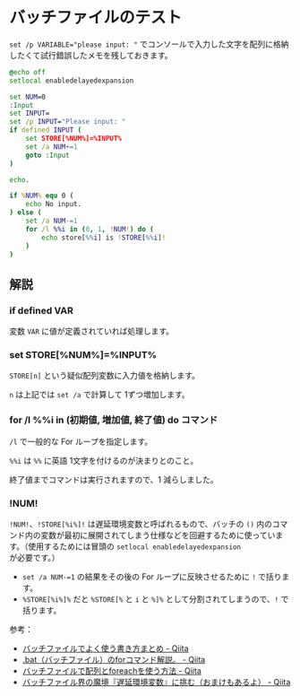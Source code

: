 # バッチファイルのテスト

`set /p VARIABLE="please input: "` でコンソールで入力した文字を配列に格納したくて試行錯誤したメモを残しておきます。

```cmd
@echo off
setlocal enabledelayedexpansion

set NUM=0
:Input
set INPUT=
set /p INPUT="Please input: "
if defined INPUT (
    set STORE[%NUM%]=%INPUT%
    set /a NUM+=1
    goto :Input
)

echo.

if %NUM% equ 0 (
    echo No input.
) else (
    set /a NUM-=1
    for /l %%i in (0, 1, !NUM!) do (
        echo store[%%i] is !STORE[%%i]!
    )
)
```

## 解説

### if defined VAR

変数 `VAR` に値が定義されていれば処理します。

### set STORE[%NUM%]=%INPUT%

`STORE[n]` という疑似配列変数に入力値を格納します。

`n` は上記では `set /a` で計算して 1ずつ増加します。

### for /l %%i in (初期値, 増加値, 終了値) do コマンド

`/l` で一般的な For ループを指定します。

`%%i` は `%%` に英語 1文字を付けるのが決まりとのこと。

終了値までコマンドは実行されますので、1 減らしました。

### !NUM!

`!NUM!`、`!STORE[%i%]!` は遅延環境変数と呼ばれるもので、バッチの `()` 内のコマンド内の変数が最初に展開されてしまう仕様などを回避するために使っています。（使用するためには冒頭の `setlocal enabledelayedexpansion` が必要です。）

- `set /a NUM-=1` の結果をその後の For ループに反映させるために `!` で括ります。
- `%STORE[%i%]%` だと `%STORE[%` と `i` と `%]%` として分割されてしまうので、`!` で括ります。




参考：

- [バッチファイルでよく使う書き方まとめ \- Qiita](https://qiita.com/sta/items/8cab80fe74b8dcfa5336)
- [\.bat（バッチファイル）のforコマンド解説。 \- Qiita](https://qiita.com/plcherrim/items/67be34bab1fdf3fb87f9)
- [バッチファイルで配列とforeachを使う方法 \- Qiita](https://qiita.com/rai_suta/items/5ebdffc56e7e7768528b)
- [バッチファイル界の魔境『遅延環境変数』に挑む（おまけもあるよ） \- Qiita](https://qiita.com/plcherrim/items/c7c477cacf8c97792e17)


